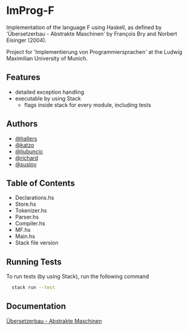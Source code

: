 # ImProg-F

Implementation of the language F using Haskell, as defined by 'Übersetzerbau - Abstrakte Maschinen' by François Bry and Norbert Eisinger (2004).

Project for 'Implementierung von Programmiersprachen' at the Ludwig Maximilian University of Munich.



## Features

- detailed exception handling
- executable by using Stack
    - flags inside stack for every module, including tests


## Authors

- [@hallers](https://gitlab2.cip.ifi.lmu.de/hallers)
- [@katzo](https://gitlab2.cip.ifi.lmu.de/katzo)
- [@ljubuncic](https://gitlab2.cip.ifi.lmu.de/ljubuncic)
- [@richard](https://gitlab2.cip.ifi.lmu.de/richard)
- [@suslov](https://gitlab2.cip.ifi.lmu.de/suslov)

## Table of Contents

- Declarations.hs
- Store.hs
- Tokenizer.hs
- Parser.hs
- Compiler.hs
- MF.hs
- Main.hs
- Stack file version

## Running Tests

To run tests (by using Stack), run the following command 

```bash
  stack run --test
```


## Documentation

[Übersetzerbau - Abstrakte Maschinen](https://uni2work.ifi.lmu.de/course/W21/IfI/ImProg/file/Skript/download/bry-eisinger-uebersaetzerbau--2004.pdf)

